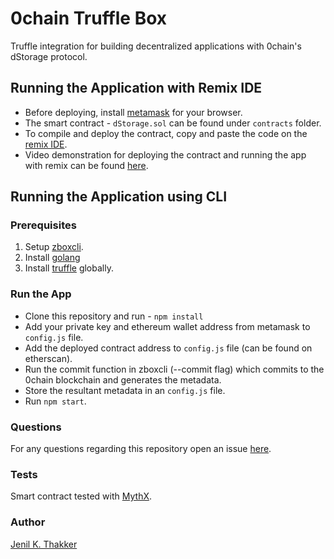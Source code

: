 # 0chain Truffle Box
Truffle integration for building decentralized applications with 0chain's dStorage protocol. 

## Running the Application with Remix IDE
- Before deploying, install [metamask](https://metamask.io/) for your browser.
- The smart contract - `dStorage.sol` can be found under `contracts` folder.
- To compile and deploy the contract, copy and paste the code on the [remix IDE](http://remix.ethereum.org/).
- Video demonstration for deploying the contract and running the app with remix can be found [here](https://youtu.be/weDEbgLA7_w).

## Running the Application using CLI

### Prerequisites
1. Setup [zboxcli](https://github.com/0chain/zboxcli).
2. Install [golang](https://golang.org/doc/install)
3. Install [truffle](https://www.npmjs.com/package/truffle) globally.

### Run the App

- Clone this repository and run  - `npm install`
- Add your private key and ethereum wallet address from metamask to `config.js` file. 
- Add the deployed contract address to `config.js` file (can be found on etherscan).
- Run the commit function in zboxcli (--commit flag) which commits to the 0chain blockchain and generates the metadata. 
- Store the resultant metadata in an `config.js` file.
- Run `npm start`.

### Questions
For any questions regarding this repository open an issue [here](https://github.com/0chain/truffle/issues).

### Tests
Smart contract tested with [MythX](https://mythx.io/).

### Author
[Jenil K. Thakker](http://github.com/jenil04)

